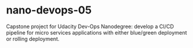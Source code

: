 # nano-devops-05

Capstone project for Udacity Dev-Ops Nanodegree: develop a CI/CD pipeline for micro services applications with either blue/green deployment or rolling deployment.
